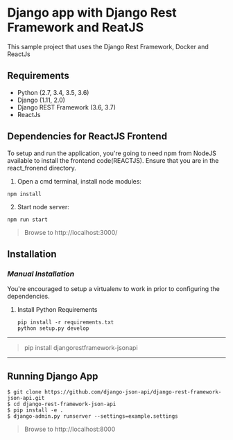 # Django app with Django Rest Framework and ReatJS
This sample project that uses the Django Rest Framework, Docker and ReactJs
## Requirements
* Python (2.7, 3.4, 3.5, 3.6)
* Django (1.11, 2.0)
* Django REST Framework (3.6, 3.7)
* ReactJs
## Dependencies for ReactJS Frontend
To setup and run the application, you're going to need npm from NodeJS available to install the frontend code(REACTJS).
Ensure that you are in the react_fronend directory.

1. Open a cmd terminal, install node modules:
```
npm install 
```
2. Start node server:
```
npm run start
```
> Browse to http://localhost:3000/

## Installation 
### __*Manual Installation*__
You're encouraged to setup a virtualenv to work in prior to configuring the dependencies.
1. Install Python Requirements
    ```
    pip install -r requirements.txt
    python setup.py develop 
    ```

---
> pip install djangorestframework-jsonapi
---


## Running Django App
```
$ git clone https://github.com/django-json-api/django-rest-framework-json-api.git
$ cd django-rest-framework-json-api
$ pip install -e .
$ django-admin.py runserver --settings=example.settings
```
> Browse to http://localhost:8000
